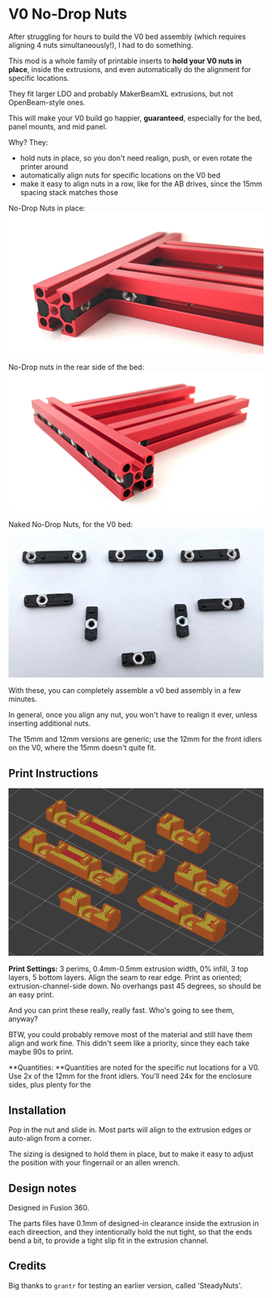 # V0 No-Drop Nuts

After struggling for hours to build the V0 bed assembly (which requires aligning 4 nuts simultaneously!), I had to do something.

This mod is a whole family of printable inserts to **hold your V0 nuts in place**, inside the extrusions, and even automatically do the alignment for specific locations.

They fit larger LDO and probably MakerBeamXL extrusions, but not OpenBeam-style ones.

This will make your V0 build go happier, **guaranteed**, especially for the bed, panel mounts, and mid panel.

Why?  They:
- hold nuts in place, so you don't need realign, push, or even rotate the printer around
- automatically align nuts for specific locations on the V0 bed
- make it easy to align nuts in a row, like for the AB drives, since the 15mm spacing stack matches those

No-Drop Nuts in place:
![V0 bed assembly inside corner](images/z_inside_corner.jpg)

No-Drop nuts in the rear side of the bed:
![V0 bed assembly rear side](images/z_rear.jpg)

Naked No-Drop Nuts, for the V0 bed:
![For V0 bed, different kinds/sizes](images/z_drive_all.jpg)

With these, you can completely assemble a v0 bed assembly in a few minutes.  

In general, once you align any nut, you won't have to realign it ever, unless inserting additional nuts.

The 15mm and 12mm versions are generic; use the 12mm for the front idlers on the V0, where the 15mm doesn't quite fit.

## Print Instructions

![all 6 in SuperSlicer](images/sliced.png)

**Print Settings:** 3 perims, 0.4mm-0.5mm extrusion width, 0% infill, 3 top layers, 5 bottom layers.  Align the seam to rear edge.  Print as oriented; extrusion-channel-side down.  No overhangs past 45 degrees, so should be an easy print.

And you can print these really, really fast.  Who's going to see them, anyway?

BTW, you could probably remove most of the material and still have them align and work fine.  This didn't seem like a priority, since they each take maybe 90s to print.

**Quantities: **Quantities are noted for the specific nut locations for a V0.  Use 2x of the 12mm for the front idlers.  You'll need 24x for the enclosure sides, plus plenty for the

## Installation

Pop in the nut and slide in.  Most parts will align to the extrusion edges or auto-align from a corner.

The sizing is designed to hold them in place, but to make it easy to adjust the position with your fingernail or an allen wrench.

## Design notes

Designed in Fusion 360.

The parts files have 0.1mm of designed-in clearance inside the extrusion in each direection, and they intentionally hold the nut tight, so that the ends bend a bit, to provide a tight slip fit in the extrusion channel.

## Credits

Big thanks to `grantr` for testing an earlier version, called 'SteadyNuts'.


